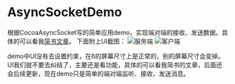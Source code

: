 # AsyncSocketDemo
根据CocoaAsyncSocket写的简单应用demo，实现端对端的接收、发送数据。具体的可以看我[简书文章](http://www.jianshu.com/p/b0eecc82b861)。
下面附上UI截图：
![服务端](http://upload-images.jianshu.io/upload_images/1793034-4d39929f3cfbd83b.png?imageMogr2/auto-orient/strip "服务端")
![客户端](http://upload-images.jianshu.io/upload_images/1793034-c6c12918f3f93ead.png?imageMogr2/auto-orient/strip%7CimageView2/2/w/1240 "客户端")

demo中UI没有去设置约束，在6的屏幕尺寸上是正常的，别的屏幕尺寸会变掉。UI我们就不要去纠结了，主要还是看功能，具体的可以看我简书的文章，后面还会后续更新，现在demo只是简单的端对端监听、接收、发送消息。
